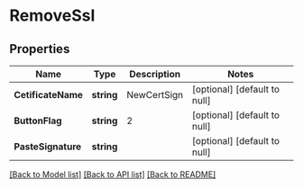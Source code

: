 # RemoveSsl

## Properties
Name | Type | Description | Notes
------------ | ------------- | ------------- | -------------
**CetificateName** | **string** | NewCertSign | [optional] [default to null]
**ButtonFlag** | **string** | 2 | [optional] [default to null]
**PasteSignature** | **string** |  | [optional] [default to null]

[[Back to Model list]](../README.md#documentation-for-models) [[Back to API list]](../README.md#documentation-for-api-endpoints) [[Back to README]](../README.md)

